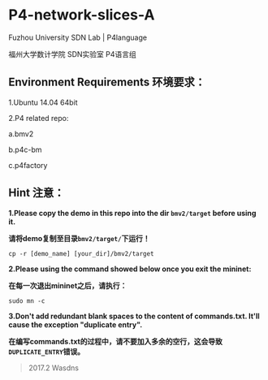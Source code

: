 # P4-network-slices-A

Fuzhou University SDN Lab | P4language

福州大学数计学院 SDN实验室 P4语言组

## Environment Requirements 环境要求：

1.Ubuntu 14.04 64bit

2.P4 related repo: 

a.bmv2 

b.p4c-bm

c.p4factory 

## Hint 注意：

**1.Please copy the demo in this repo into the dir `bmv2/target` before using it.**

**请将demo复制至目录`bmv2/target/`下运行！**

```
cp -r [demo_name] [your_dir]/bmv2/target
```

**2.Please using the command showed below once you exit the mininet:**

**在每一次退出mininet之后，请执行：**

```
sudo mn -c
```

**3.Don't add redundant blank spaces to the content of commands.txt. It'll cause the exception "duplicate entry".**

**在编写commands.txt的过程中，请不要加入多余的空行，这会导致`DUPLICATE_ENTRY`错误。**

> 2017.2 Wasdns